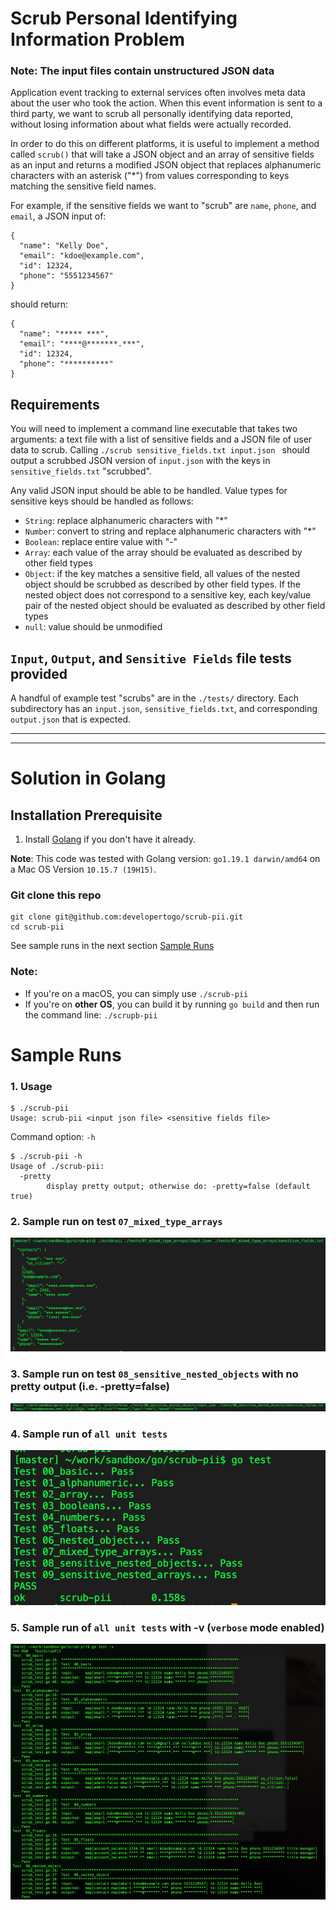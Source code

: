 Scrub Personal Identifying Information Problem
==================================================

### Note: The input files contain unstructured JSON data

Application event tracking to external services often involves meta data about the user who took the action. When this event information is sent to a third party, we want to scrub all personally identifying data reported, without losing information about what fields were actually recorded.

In order to do this on different platforms, it is useful to implement a method called `scrub()` that will take a JSON object and an array of sensitive fields as an input and returns a modified JSON object that replaces alphanumeric characters with an asterisk ("\*") from values corresponding to keys matching the sensitive field names.

For example, if the sensitive fields we want to "scrub" are `name`, `phone`, and `email`, a JSON input of:

```
{
  "name": "Kelly Doe",
  "email": "kdoe@example.com",
  "id": 12324,
  "phone": "5551234567"
}
```

should return:

```
{
  "name": "***** ***",
  "email": "****@*******.***",
  "id": 12324,
  "phone": "**********"
}

```

## Requirements
You will need to implement a command line executable that takes two arguments: a text file with a list of sensitive fields and a JSON file of user data to scrub. Calling `./scrub sensitive_fields.txt input.json ` should output a scrubbed JSON version of `input.json` with the keys in `sensitive_fields.txt` "scrubbed".

Any valid JSON input should be able to be handled. Value types for sensitive keys should be handled as follows:
  - `String`: replace alphanumeric characters with "*"
  - `Number`: convert to string and replace alphanumeric characters with "*"
  - `Boolean`: replace entire value with "-"
  - `Array`: each value of the array should be evaluated as described by other field types
  - `Object`: if the key matches a sensitive field, all values of the nested object should be scrubbed as described by other field types. If the nested object does not correspond to a sensitive key, each key/value pair of the nested object should be evaluated as described by other field types
  - `null`: value should be unmodified

## `Input`, `Output`, and `Sensitive Fields` file tests provided

A handful of example test "scrubs" are in the `./tests/` directory. Each subdirectory has an `input.json`, `sensitive_fields.txt`, and corresponding `output.json` that is expected.

---
---

# Solution in Golang

## Installation Prerequisite

1. Install [Golang](https://go.dev/doc/install) if you don't have it already.

**Note**: This code was tested with Golang version: `go1.19.1 darwin/amd64` on a Mac OS Version `10.15.7 (19H15)`.

### Git clone this repo

```
git clone git@github.com:developertogo/scrub-pii.git
cd scrub-pii
```
See sample runs in the next section [Sample Runs](https://github.com/developertogo/scrub-pii#sample-runs)

### Note:
* If you're on a macOS, you can simply use `./scrub-pii`
* If you're on **other OS**, you can build it by running `go build` and then run the command line: `./scrupb-pii`

# Sample Runs

### 1. Usage
```
$ ./scrub-pii
Usage: scrub-pii <input json file> <sensitive fields file>
```
Command option: `-h`
```
$ ./scrub-pii -h
Usage of ./scrub-pii:
  -pretty
    	display pretty output; otherwise do: -pretty=false (default true)
```

### 2. Sample run on test `07_mixed_type_arrays`
![Scrub 07_mixed_type_arrays](https://github.com/developertogo/scrub-pii/blob/main/assets/sample-pretty-test-07-run.jpg)

### 3. Sample run on test `08_sensitive_nested_objects` with no pretty output (i.e. -pretty=false)
![Scrub 06_nested_object](https://github.com/developertogo/scrub-pii/blob/main/assets/sample-no-pretty-test-08-run.jpg)

### 4. Sample run of `all unit tests`
![All unit tests run](https://github.com/developertogo/scrub-pii/blob/main/assets/sample-unit-test-run.jpg)

### 5. Sample run of `all unit tests` with -v (`verbose` mode enabled)
![Verbosed all unit tests run](https://github.com/developertogo/scrub-pii/blob/main/assets/sample-verbose-unit-test-run.jpg)
